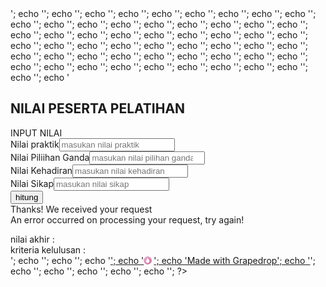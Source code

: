 <?php
echo '';
echo '<!DOCTYPE html>';
echo '<html>';
echo '<head>';
echo '<meta charset="utf-8">';
echo '<meta http-equiv="x-ua-compatible" content="ie=edge">';
echo '<meta name="viewport" content="width=device-width, initial-scale=1, viewport-fit=cover">';
echo '';
echo '<title> [Preview]</title>';
echo '';
echo '<meta name="description" content="">';
echo '<meta name="generator" content="Grapedrop">';
echo '';
echo '<!-- Apple Stuff -->';
echo '<link rel="apple-touch-icon" href="https://grapedrop.com/favicon.png">';
echo '<meta name="apple-mobile-web-app-capable" content="yes">';
echo '<meta name="apple-mobile-web-app-status-bar-style" content="black">';
echo '<meta name="apple-mobile-web-app-title" content=" [Preview]">';
echo '';
echo '<!-- Google / Search Engine Tags -->';
echo '<meta itemprop="name" content=" [Preview]">';
echo '<meta itemprop="description" content="">';
echo '<meta itemprop="image" content="">';
echo '';
echo '<!-- MS Tile - for Microsoft apps-->';
echo '<meta name="msapplication-TileImage" content="">';
echo '';
echo '<!-- Facebook Meta Tags -->';
echo '<meta property="og:type" content="website">';
echo '<meta property="og:title" content="">';
echo '<meta property="og:description" content="">';
echo '<meta property="og:image" content="">';
echo '<meta property="og:url" content="http://a40f62a.grapedrop.net">';
echo '';
echo '<!-- Twitter Meta Tags -->';
echo '<meta name="twitter:card" content="summary_large_image">';
echo '<meta name="twitter:title" content="">';
echo '<meta name="twitter:description" content="">';
echo '<meta name="twitter:image" content="">';
echo '';
echo '';
echo '<link rel="icon" type="image/png" href="https://grapedrop.com/favicon.png">';
echo '';
echo '<script type="application/ld+json">';
echo '{';
echo '"@context":"http://schema.org",';
echo '"@type":"WebPage",';
echo '"url":"http://a40f62a.grapedrop.net",';
echo '"description":"",';
echo '"name":"",';
echo '"image":""';
echo '}';
echo '</script>';
echo '';
echo '<link rel="stylesheet" href="https://grapedrop.com/css/gjs-base.css?id=d0383dd1e92b8b8ea83e">';
echo '';
echo '';
echo '<script>';
echo 'window._formUrl = "https://grapedrop.com/form-collector/a40f62a1ace94b9ab5641864625791cc";';
echo 'window.__gRecapKey = "";';
echo 'window.postJQCnt = [];';
echo 'window.postJQ = function() {';
echo 'window._jqloaded = 1;';
echo 'postJQCnt.forEach(function(fn) { fn && fn() })';
echo '}';
echo '</script>';
echo '';
echo '<style>';
echo 'body { margin: 0; padding: 0; overflow-x: hidden; }';
echo '</style>';
echo '<style data-css-anim>';
echo '[data-anim-type]:not([data-anim-done]) { opacity: 0; }';
echo '</style>';
echo '';
echo '';
echo '<style>';
echo '* { box-sizing: border-box; } body {margin: 0;}.gpd-header{margin:0;}body{font-family:Helvetica, serif;background-color:#da6778;}#ikb9j{font-size:5rem;margin:0 0 15px 0;font-weight:900;text-transform:uppercase;font-family:Impact, Charcoal, sans-serif;}#iqqo1{min-height:100vh;background-color:#da6778;color:#ffffff;}#iqeze{height:100%;align-items:center;}.gpd-navbar{width:100%;}#inao6{padding:0;}#i6b2i{background-color:#da6778;position:absolute;z-index:10;color:#ffffff;}#iltpcl{display:none;}#i4jte9{display:none;}#ifqfj{background-color:#da6778;}#i3w1q{background-color:#da6778;}#imxhf{background-color:#da6778;}#iu5b1{background-color:#da6778;}#i53q1{font-weight:600;color:rgb(255,255,255);background-color:#da6778;}#ik3sbu{margin:10px 0 0 0;font-weight:600;color:#000000;background-color:#75b9ea;}#ihjmw{font-weight:600;color:#ffffff;}@media (max-width: 375px){#ikb9j{font-size:3rem;}}';
echo '</style>';
echo '</head>';
echo '<body>';
echo '<div id="i6b2i" class="gpd-navbar"><div id="inao6" class="gpd-container"></div></div><section id="iqqo1" class="gpd-section"><div id="iost7" class="gpd-container"><div id="iqeze" class="gdp-row"><div id="izx1u" class="cell"><h1 id="ikb9j" data-anim-type="fadeInUp" class="gpd-header">NILAI PESERTA PELATIHAN</h1></div></div></div></section><form method="post" id="i53q1" data-redirect="" class="form"><div id="i5wqo" class="gpd-text">INPUT NILAI</div><div id="iu5b1" class="form-group"><label class="label">Nilai praktik</label><input type="number" placeholder="masukan nilai praktik" name="praktik" required id="iqe2l" class="input"/></div><div id="ifqfj" class="form-group"><label id="i27dq" class="label">Nilai Piliihan Ganda</label><input type="number" placeholder="masukan nilai pilihan ganda" name="pilihan ganda" required id="ibibi" class="input"/></div><div id="imxhf" class="form-group"><label id="isk0o" class="label">Nilai Kehadiran</label><input type="number" placeholder="masukan nilai kehadiran" name="kehadiran" required id="ipdwu" class="input"/></div><div id="i3w1q" class="form-group"><label id="ia03r" class="label">Nilai Sikap</label><input type="number" placeholder="masukan nilai sikap" name="sikap" required id="i9aci" class="input"/></div><div id="iuc21a" class="form-group"><button type="submit" id="ik3sbu" class="button">hitung</button></div><div data-form-state="success" id="iltpcl" class="state-success">Thanks! We received your request</div><div data-form-state="error" id="i4jte9" class="state-error">An error occurred on processing your request, try again!</div></form><div id="ihjmw" class="gpd-text">nilai akhir :<br>kriteria kelulusan :<br></div><style>html { scroll-behavior: smooth; }</style>';
echo '';
echo '<style>';
echo 'a.page-brand-badge {';
echo 'border-radius: 3px !important;';
echo 'background-color: white !important;';
echo 'box-shadow: 0 0 0 1px rgba(0,0,0,0.1), 0 1px 3px rgba(0,0,0,0.1);';
echo 'padding: 5px 7px !important;';
echo 'font-family: Helvetica, sans-serif !important;';
echo 'font-size: 12px !important;';
echo 'text-decoration: none !important;';
echo 'color: #555 !important;';
echo 'transition: box-shadow 0.25s !important;';
echo '}';
echo 'a.page-brand-badge:hover {';
echo 'box-shadow: 0 0 0 1px rgba(0,0,0,0.1), 0 3px 10px rgba(0,0,0,0.1);';
echo '}';
echo '';
echo '</style>';
echo '<a href="https://grapedrop.com" target="_blank" class="page-brand-badge"';
echo 'style="bottom: 10px !important; left: 10px !important; display: block !important; opacity: 1 !important; visibility: visible !important; position: fixed !important;">';
echo '<svg class="logo-circ" viewBox="0 0 500 500" version="1.1" xmlns="http://www.w3.org/2000/svg" style="width:13px; height:13px; vertical-align: middle; margin-right: 3px; margin-top: -2px;">';
echo '<defs>';
echo '<linearGradient x1="0%" y1="0%" x2="100%" y2="100%" id="linearGradient-2">';
echo '<stop stop-color="#EAB3D5" offset="0%"></stop>';
echo '<stop stop-color="#D06E9A" offset="100%"></stop>';
echo '</linearGradient>';
echo '</defs>';
echo '<g stroke="none" stroke-width="1" fill="none" fill-rule="evenodd">';
echo '<g>';
echo '<circle fill="url(#linearGradient-2)" cx="251" cy="251" r="250"></circle>';
echo '<path d="M244.664082,104.558858 L162.460627,248.205767 C145.186418,278.574619 143.852224,317.189676 162.460627,349.706818 C190.433829,398.588565 252.659,415.493783 301.444357,387.464755 C350.229714,359.436081 367.101474,297.087868 339.127919,248.205413 L256.924464,104.558858 C254.209082,99.813714 247.379111,99.813714 244.664082,104.558858 Z" fill="#FFFFFF" fill-rule="nonzero"></path>';
echo '</g>';
echo '</g>';
echo '</svg>';
echo 'Made with Grapedrop';
echo '</a>';
echo '';
echo '<script async src="https://ajax.googleapis.com/ajax/libs/jquery/3.2.1/jquery.min.js" onload="postJQ()"></script>';
echo '<script async src="https://grapedrop.com/js/gpd.js?id=941871ee8356f83232d3"></script>';
echo '<script>';
echo 'var lastUpdateTime = parseInt("1653062015");';
echo '';
echo 'var checkLastUpdate = function () {';
echo '$.ajax({';
echo 'url: "https://grapedrop.com/check-last-update/a40f62a1ace94b9ab5641864625791cc",';
echo '}).done(function(res) {';
echo 'if (res && res.data && res.data.lastUpdate';
echo '&& res.data.lastUpdate != lastUpdateTime) {';
echo 'location.reload();';
echo '}';
echo '';
echo '</body>';
echo '</html>       })';
echo '}';
echo '';
echo 'setInterval(checkLastUpdate, 2000);';
echo '</script>';
echo '';
?>
